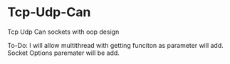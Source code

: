 # Tcp-Udp-Can
Tcp Udp Can sockets with oop design


To-Do:
  I will allow multithread with getting funciton as parameter will add.
  Socket Options paremater will be add.
